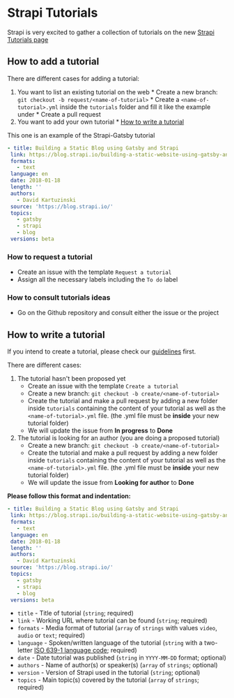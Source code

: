 # Strapi Tutorials

Strapi is very excited to gather a collection of tutorials on the new [Strapi Tutorials page](https://www.strapi.io/tutorials)

## How to add a tutorial
There are different cases for adding a tutorial:
  1. You want to list an existing tutorial on the web
    * Create a new branch: `git checkout -b request/<name-of-tutorial>`
    * Create a `<name-of-tutorial>.yml` inside the `tutorials` folder and fill it like the example under
    * Create a pull request
  2. You want to add your own tutorial
    * [How to write a tutorial](#how-to-write-a-tutorial)


This one is an example of the Strapi-Gatsby tutorial
 ```yaml
- title: Building a Static Blog using Gatsby and Strapi
  link: https://blog.strapi.io/building-a-static-website-using-gatsby-and-strapi/
  formats:
    - text
  language: en
  date: 2018-01-18
  length: ''
  authors:
    - David Kartuzinski
  source: 'https://blog.strapi.io/'
  topics:
    - gatsby
    - strapi
    - blog
  versions: beta
```

### How to request a tutorial
  - Create an issue with the template `Request a tutorial`
  - Assign all the necessary labels including the `To do` label

### How to consult tutorials ideas
  - Go on the Github repository and consult either the issue or the project

## How to write a tutorial
If you intend to create a tutorial, please check our [guidelines](https://github.com/Mcastres/tutorials/blob/master/GUIDELINES.md) first.

There are different cases:

  1. The tutorial hasn't been proposed yet
      - Create an issue with the template `Create a tutorial`
      - Create a new branch: `git checkout -b create/<name-of-tutorial>`
      - Create the tutorial and make a pull request by adding a new folder inside `tutorials` containing the content of your tutorial as well as the `<name-of-tutorial>.yml` file. (the .yml file must be **inside** your new tutorial folder)
      - We will update the issue from **In progress** to **Done**
  2. The tutorial is looking for an author (you are doing a proposed tutorial)
      - Create a new branch: `git checkout -b create/<name-of-tutorial>`
      - Create the tutorial and make a pull request by adding a new folder inside `tutorials` containing the content of your tutorial as well as the `<name-of-tutorial>.yml` file. (the .yml file must be **inside** your new tutorial folder)
      - We will update the issue from **Looking for author** to **Done**

**Please follow this format and indentation:**

```yaml
- title: Building a Static Blog using Gatsby and Strapi
 link: https://blog.strapi.io/building-a-static-website-using-gatsby-and-strapi/
 formats:
   - text
 language: en
 date: 2018-01-18
 length: ''
 authors:
   - David Kartuzinski
 source: 'https://blog.strapi.io/'
 topics:
   - gatsby
   - strapi
   - blog
 versions: beta
```

- `title` - Title of tutorial (`string`; required)
- `link` - Working URL where tutorial can be found (`string`; required)
- `formats` - Media format of tutorial (`array` of `strings` with values `video`, `audio` or `text`; required)
- `language` - Spoken/written language of the tutorial (`string` with a two-letter [ISO 639-1 language code](https://en.wikipedia.org/wiki/List_of_ISO_639-1_codes); required)
- `date` - Date tutorial was published (`string` in `YYYY-MM-DD` format; optional)
- `authors` - Name of author(s) or speaker(s) (`array` of `strings`; optional)
- `version` - Version of Strapi used in the tutorial (`string`; optional)
- `topics` - Main topic(s) covered by the tutorial (`array` of `strings`; required)
